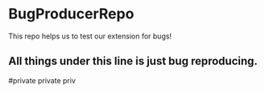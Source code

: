 # BugProducerRepo
This repo helps us to test our extension for bugs!

All things under this line is just bug reproducing.
--------------------------------------
#private private priv
